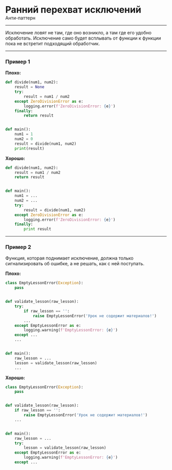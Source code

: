 
<div>
    <h1 style="margin: 0;">Ранний перехват исключений</h1>
    <p style="margin: 0;">Анти-паттерн</p>
</div>

***

Исключение ловят не там, где оно возникло, а там где его удобно обработать. Исключение само будет всплывать от функции к функции пока не встретит подходящий обработчик.

***

### Пример 1

**Плохо:**
```python
def divide(num1, num2):
    result = None
    try:
        result = num1 / num2
    except ZeroDivisionError as e:
        logging.error(f'ZeroDivisionError: {e}')
    finally:
        return result


def main():
    num1 = 1
    num2 = 0
    result = divide(num1, num2)
    print(result)
```
**Хорошо:**
```python
def divide(num1, num2):
    result = num1 / num2
    return result


def main():
    num1 = ...
    num2 = ...
    try:
        result = divide(num1, num2)
    except ZeroDivisionError as e:
        logging.error(f'ZeroDivisionError: {e}')
    finally:
        print result
```
***

### Пример 2

Функция, которая поднимает исключение, должна только сигнализировать об ошибке, а не решать, как с ней поступать.

**Плохо:**
```python
class EmptyLessonError(Exception):
    pass


def validate_lesson(raw_lesson):
    try:
        if raw_lesson == '':
            raise EmptyLessonError('Урок не содержит материалов!')
        ...
    except EmptyLessonError as e:
        logging.warning(f'EmptyLessonError: {e}')
    except ...
    ...


def main():
    raw_lesson = ...
    lesson = validate_lesson(raw_lesson)
    ...
```
**Хорошо:**
```python
class EmptyLessonError(Exception):
    pass


def validate_lesson(raw_lesson):
    if raw_lesson == '':
        raise EmptyLessonError('Урок не содержит материалов!')
    ...


def main():
    raw_lesson = ...
    try:
        lesson = validate_lesson(raw_lesson)
    except EmptyLessonError as e:
        logging.warning(f'EmptyLessonError: {e}')
    except ...
```

